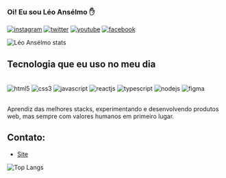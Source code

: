 ### Oi! Eu sou Léo Ansélmo ✋

[![instagram](https://img.shields.io/badge/Instagram-E4405F?style=for-the-badge&logo=instagram&logoColor=white)](https://instagram.com/leonardoanselmo79)
[![twitter](https://img.shields.io/badge/Twitter-1DA1F2?style=for-the-badge&logo=twitter&logoColor=white)](https://twitter.com/barblo)
[![youtube](https://img.shields.io/badge/YouTube-FF0000?style=for-the-badge&logo=youtube&logoColor=white)](https://www.youtube.com/@leoanselmo_)
[![facebook](https://img.shields.io/badge/Facebook-1877F2?style=for-the-badge&logo=facebook&logoColor=white)](https://www.facebook.com/leonardo.anselmo.52/)

![Léo Ansélmo stats](https://github-readme-stats.vercel.app/api?username=leonardoanselmo&show_icons=true&theme=dracula)

## Tecnologia que eu uso no meu dia

<div style="display: inline_block"><br/>
  <img align="center" alt="html5" src="https://img.shields.io/badge/HTML5-E34F26?style=for-the-badge&logo=html5&logoColor=white" />
  <img align="center" alt="css3" src="https://img.shields.io/badge/CSS3-1572B6?style=for-the-badge&logo=css3&logoColor=white" />
  <img align="center" alt="javascript" src="https://img.shields.io/badge/JavaScript-F7DF1E?style=for-the-badge&logo=javascript&logoColor=black" />
  <img align="center" alt="reactjs" src="https://img.shields.io/badge/React-20232A?style=for-the-badge&logo=react&logoColor=61DAFB" />
  <img align="center" alt="typescript" src="https://img.shields.io/badge/TypeScript-007ACC?style=for-the-badge&logo=typescript&logoColor=white" />  
  <img align="center" alt="nodejs" src="https://img.shields.io/badge/Node.js-43853D?style=for-the-badge&logo=node.js&logoColor=white" />  
  <img align="center" alt="figma" src="https://img.shields.io/badge/Figma-F24E1E?style=for-the-badge&logo=figma&logoColor=white" />    
</div><br/>

Aprendiz das melhores stacks, experimentando e desenvolvendo produtos web, mas sempre com valores humanos em primeiro lugar.

## Contato: 
- [Site](http://www.leoanselmo.com)<br/>

![Top Langs](https://github-readme-stats.vercel.app/api/top-langs/?username=leonardoanselmo&langs_count=8)
